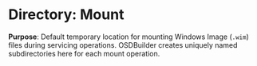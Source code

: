 # Directory: Mount

**Purpose**: Default temporary location for mounting Windows Image (`.wim`) files during servicing operations. OSDBuilder creates uniquely named subdirectories here for each mount operation.
